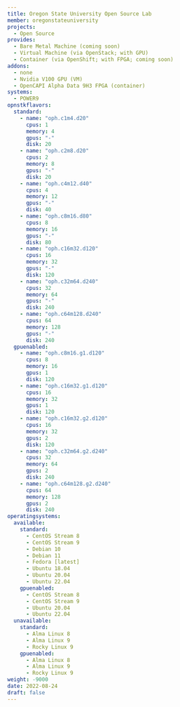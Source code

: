 ```yaml
---
title: Oregon State University Open Source Lab
member: oregonstateuniversity
projects:
  - Open Source
provides:
  - Bare Metal Machine (coming soon)
  - Virtual Machine (via OpenStack; with GPU)
  - Container (via OpenShift; with FPGA; coming soon)
addons:
  - none
  - Nvidia V100 GPU (VM)
  - OpenCAPI Alpha Data 9H3 FPGA (container)
systems:
  - POWER9
opnstkflavors:
  standard:
    - name: "oph.c1m4.d20"
      cpus: 1
      memory: 4
      gpus: "-"
      disk: 20
    - name: "oph.c2m8.d20"
      cpus: 2
      memory: 8
      gpus: "-"
      disk: 20
    - name: "oph.c4m12.d40"
      cpus: 4
      memory: 12
      gpus: "-"
      disk: 40
    - name: "oph.c8m16.d80"
      cpus: 8
      memory: 16
      gpus: "-"
      disk: 80
    - name: "oph.c16m32.d120"
      cpus: 16
      memory: 32
      gpus: "-"
      disk: 120
    - name: "oph.c32m64.d240"
      cpus: 32
      memory: 64
      gpus: "-"
      disk: 240
    - name: "oph.c64m128.d240"
      cpus: 64
      memory: 128
      gpus: "-"
      disk: 240
  gpuenabled:
    - name: "oph.c8m16.g1.d120"
      cpus: 8
      memory: 16
      gpus: 1
      disk: 120
    - name: "oph.c16m32.g1.d120"
      cpus: 16
      memory: 32
      gpus: 1
      disk: 120
    - name: "oph.c16m32.g2.d120"
      cpus: 16
      memory: 32
      gpus: 2
      disk: 120
    - name: "oph.c32m64.g2.d240"
      cpus: 32
      memory: 64
      gpus: 2
      disk: 240
    - name: "oph.c64m128.g2.d240"
      cpus: 64
      memory: 128
      gpus: 2
      disk: 240
operatingsystems:
  available:
    standard:
      - CentOS Stream 8
      - CentOS Stream 9
      - Debian 10
      - Debian 11
      - Fedora [latest]
      - Ubuntu 18.04
      - Ubuntu 20.04
      - Ubuntu 22.04
    gpuenabled:
      - CentOS Stream 8
      - CentOS Stream 9
      - Ubuntu 20.04
      - Ubuntu 22.04
  unavailable:
    standard:
      - Alma Linux 8
      - Alma Linux 9
      - Rocky Linux 9
    gpuenabled:
      - Alma Linux 8
      - Alma Linux 9
      - Rocky Linux 9
weight: -9000
date: 2022-08-24
draft: false
---
```

